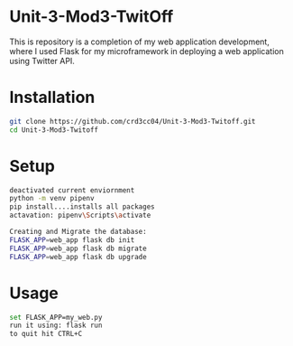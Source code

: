# Unit-3-Mod3-TwitOff
This is repository is a completion of my web application development, where I used Flask for my microframework in deploying a web application using Twitter API.

# Installation 
```sh
git clone https://github.com/crd3cc04/Unit-3-Mod3-Twitoff.git
cd Unit-3-Mod3-Twitoff
```

# Setup
```sh
deactivated current enviornment
python -m venv pipenv
pip install....installs all packages
actavation: pipenv\Scripts\activate

Creating and Migrate the database:
FLASK_APP=web_app flask db init
FLASK_APP=web_app flask db migrate
FLASK_APP=web_app flask db upgrade
```

# Usage
```sh
set FLASK_APP=my_web.py
run it using: flask run
to quit hit CTRL+C
```
